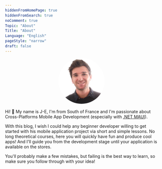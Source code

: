 ```yaml
---
hiddenFromHomePage: true
hiddenFromSearch: true
noComment: true
Topic: "About"
Title: "About"
Language: "English"
pageStyle: "narrow"
draft: false
---
```


<!--more-->

<style>
.img-sizes{width:30%;height:30%;border-radius: 50%}
</style>

<p align="center"><img class="img-sizes" src="/main_avatar.jpg"></p>

Hi! 👋 My name is J-E, I'm from South of France and I'm passionate about Cross-Platforms Mobile App Development (especially with [.NET MAUI](https://learn.microsoft.com/en-us/dotnet/maui/what-is-maui)).

With this blog, I wish I could help any beginner developer willing to get started with his mobile application project via short and simple lessons. No long theoretical courses, here you will quickly have fun and produce cool apps! And I'll guide you from the development stage until your application is available on the stores.

You'll probably make a few mistakes, but failing is the best way to learn, so make sure you follow through with your idea!
